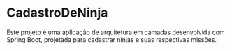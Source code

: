 # CadastroDeNinja
Este projeto é uma aplicação de arquitetura em camadas desenvolvida com Spring Boot, projetada para cadastrar ninjas e suas respectivas missões.
